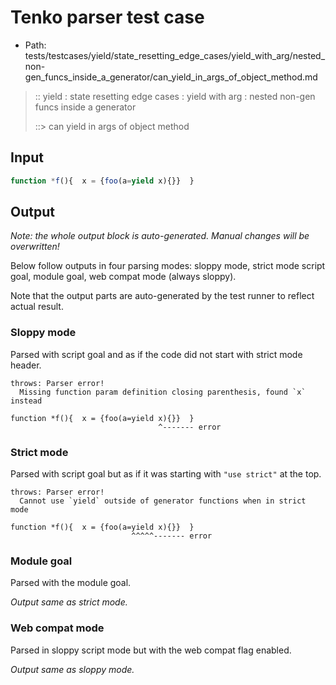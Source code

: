 # Tenko parser test case

- Path: tests/testcases/yield/state_resetting_edge_cases/yield_with_arg/nested_non-gen_funcs_inside_a_generator/can_yield_in_args_of_object_method.md

> :: yield : state resetting edge cases : yield with arg : nested non-gen funcs inside a generator
>
> ::> can yield in args of object method

## Input


`````js
function *f(){  x = {foo(a=yield x){}}  }
`````

## Output

_Note: the whole output block is auto-generated. Manual changes will be overwritten!_

Below follow outputs in four parsing modes: sloppy mode, strict mode script goal, module goal, web compat mode (always sloppy).

Note that the output parts are auto-generated by the test runner to reflect actual result.

### Sloppy mode

Parsed with script goal and as if the code did not start with strict mode header.

`````
throws: Parser error!
  Missing function param definition closing parenthesis, found `x` instead

function *f(){  x = {foo(a=yield x){}}  }
                                 ^------- error
`````

### Strict mode

Parsed with script goal but as if it was starting with `"use strict"` at the top.

`````
throws: Parser error!
  Cannot use `yield` outside of generator functions when in strict mode

function *f(){  x = {foo(a=yield x){}}  }
                           ^^^^^------- error
`````


### Module goal

Parsed with the module goal.

_Output same as strict mode._

### Web compat mode

Parsed in sloppy script mode but with the web compat flag enabled.

_Output same as sloppy mode._
